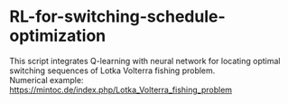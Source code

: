 # RL-for-switching-schedule-optimization
This script integrates Q-learning with neural network for locating optimal switching sequences of Lotka Volterra fishing problem.  
Numerical example: https://mintoc.de/index.php/Lotka_Volterra_fishing_problem
 
